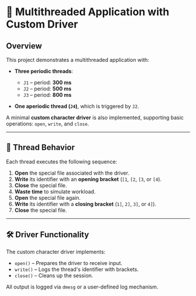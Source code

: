 # 🧵 Multithreaded Application with Custom Driver

## Overview

This project demonstrates a multithreaded application with:

- **Three periodic threads**:
  - `J1` – period: **300 ms**
  - `J2` – period: **500 ms**
  - `J3` – period: **800 ms**

- **One aperiodic thread (`J4`)**, which is triggered by `J2`.

A minimal **custom character driver** is also implemented, supporting basic operations: `open`, `write`, and `close`.

---

## 🧠 Thread Behavior

Each thread executes the following sequence:

1. **Open** the special file associated with the driver.
2. **Write** its identifier with an **opening bracket** (`[1`, `[2`, `[3`, or `[4`).
3. **Close** the special file.
4. **Waste time** to simulate workload.
5. **Open** the special file again.
6. **Write** its identifier with a **closing bracket** (`1]`, `2]`, `3]`, or `4]`).
7. **Close** the special file.

---

## 🛠 Driver Functionality

The custom character driver implements:

- `open()` – Prepares the driver to receive input.
- `write()` – Logs the thread's identifier with brackets.
- `close()` – Cleans up the session.

All output is logged via `dmesg` or a user-defined log mechanism.

